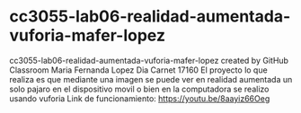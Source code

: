 # cc3055-lab06-realidad-aumentada-vuforia-mafer-lopez
cc3055-lab06-realidad-aumentada-vuforia-mafer-lopez created by GitHub Classroom
Maria Fernanda Lopez Dia 
Carnet 17160
El proyecto lo que realiza es que mediante una imagen se puede ver en realidad aumentada un solo pajaro en el dispositivo movil o bien en la computadora
se realizo usando vuforia 
Link de funcionamiento: https://youtu.be/8aayiz66Oeg
